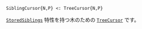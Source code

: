 ```
SiblingCursor{N,P} <: TreeCursor{N,P}
```

[`StoredSiblings`](@ref) 特性を持つ木のための [`TreeCursor`](@ref) です。
